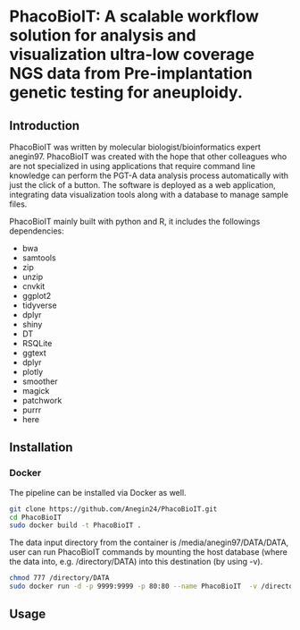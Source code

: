 # PhacoBioIT: A scalable workflow solution for analysis and visualization ultra-low coverage NGS data from Pre-implantation genetic testing for aneuploidy.
## Introduction
PhacoBioIT was written by molecular biologist/bioinformatics expert anegin97. PhacoBioIT was created with the hope that other colleagues who are not specialized in using applications that require command line knowledge can perform the PGT-A data analysis process automatically with just the click of a button. The software is deployed as a web application, integrating data visualization tools along with a database to manage sample files.

PhacoBioIT mainly built with python and R, it includes the followings dependencies:
* bwa
* samtools
* zip
* unzip
* cnvkit
* ggplot2
* tidyverse
* dplyr
* shiny
* DT
* RSQLite
* ggtext
* dplyr
* plotly
* smoother
* magick
* patchwork
* purrr
* here
## Installation
### Docker
The pipeline can be installed via Docker as well.
```bash
git clone https://github.com/Anegin24/PhacoBioIT.git
cd PhacoBioIT
sudo docker build -t PhacoBioIT .
```

The data input directory from the container is /media/anegin97/DATA/DATA, user can run PhacoBioIT commands by mounting the host database (where the data into, e.g. /directory/DATA) into this destination (by using -v).
```bash
chmod 777 /directory/DATA
sudo docker run -d -p 9999:9999 -p 80:80 --name PhacoBioIT  -v /directory/DATA:/media/anegin97/DATA/DATA PhacoBioIT
```
## Usage
